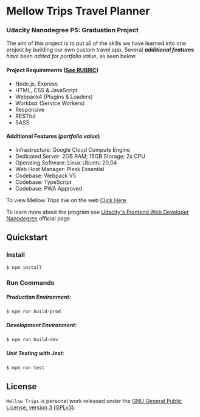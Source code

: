 # Mellow Trips Travel Planner

### Udacity Nanodegree P5: Graduation Project

The aim of this project is to put all of the skills we have learned into one project by building our own custom travel app. Several _**additional features** have been added for portfolio value_, as seen below.

#### Project Requirements ([See RUBRIC](https://review.udacity.com/#!/rubrics/2669/view))

- Node.js, Express
- HTML, CSS & JavaScript
- Webpack4 (Plugins & Loaders)
- Workbox (Service Workers)
- Responsive
- RESTful
- SASS

#### Additional Features (_portfolio value_)

* Infrastructure: Google Cloud Compute Engine
* Dedicated Server: 2GB RAM; 15GB Storage; 2x CPU
* Operating Software: Linux Ubuntu 20.04
* Web Host Manager: Plesk Essential
* Codebase: Webpack V5
* Codebase: TypeScript
* Codebase: PWA Approved

To view Mellow Trips live on the web [Click Here](https://mellowtrips.founddesigns.app/).

To learn more about the program see [Udacity's Frontend Web Developer Nanodegree](https://www.udacity.com/course/front-end-web-developer-nanodegree--nd0011) official page.

## Quickstart

### Install

```
$ npm install
```

### Run Commands

##### Production Environment:

```
$ npm run build-prod
```

##### Development Environment:

```
$ npm run build-dev
```

##### Unit Testing with Jest:

```
$ npm run test
```

## License

`Mellow Trips` is personal work released under the [GNU General Public License, version 3 (GPLv3)](https://www.gnu.org/licenses/gpl-3.0.html).